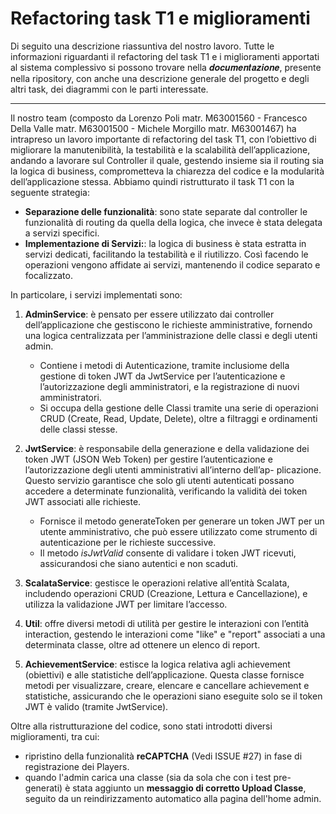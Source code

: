# Refactoring task T1 e miglioramenti

Di seguito una descrizione riassuntiva del nostro lavoro. 
Tutte le informazioni riguardanti il refactoring del task T1 e i miglioramenti apportati al sistema complessivo si possono trovare nella 𝒅𝒐𝒄𝒖𝒎𝒆𝒏𝒕𝒂𝒛𝒊𝒐𝒏𝒆, presente nella ripository, con anche una descrizione generale del progetto e degli altri task, dei diagrammi con le parti interessate.

---

Il nostro team (composto da Lorenzo Poli matr. M63001560 - Francesco Della Valle matr. M63001500 - Michele Morgillo matr. M63001467) ha intrapreso un lavoro importante di refactoring del task T1, con l’obiettivo di  migliorare la manutenibilità, la testabilità e la scalabilità dell’applicazione, andando a lavorare sul Controller il quale, gestendo insieme sia il routing sia la logica di business, comprometteva la chiarezza del codice e la modularità dell’applicazione stessa. 
Abbiamo quindi ristrutturato il task T1 con la seguente strategia:
- **Separazione delle funzionalità**:  sono state separate dal controller le funzionalità di routing da quella della logica, che invece è stata delegata a servizi specifici.
- **Implementazione di Servizi:**: la logica di business è stata estratta in servizi dedicati, facilitando la testabilità e il riutilizzo. Così facendo le operazioni vengono affidate ai servizi, mantenendo il codice separato e focalizzato.

In particolare, i servizi implementati sono:
1. **AdminService**: è pensato per essere utilizzato dai controller dell’applicazione che gestiscono le richieste amministrative, fornendo una logica centralizzata per l’amministrazione delle classi e degli utenti admin.
   - Contiene i metodi di Autenticazione, tramite inclusiome della gestione di token JWT da JwtService per l’autenticazione e l’autorizzazione degli amministratori, e la registrazione di nuovi amministratori.
   - Si occupa della gestione delle Classi tramite una serie di operazioni CRUD (Create, Read, Update, Delete), oltre a filtraggi e ordinamenti delle classi stesse.

2. **JwtService**: è responsabile della generazione e della validazione dei token JWT (JSON Web Token) per gestire l’autenticazione e l’autorizzazione degli utenti amministrativi all’interno dell’ap-
plicazione. Questo servizio garantisce che solo gli utenti autenticati possano accedere a determinate funzionalità, verificando la validità dei token JWT associati alle richieste.
   - Fornisce il metodo generateToken per generare un token JWT per un utente amministrativo, che può essere utilizzato come strumento di autenticazione per le richieste successive.
   - Il metodo _isJwtValid_ consente di validare i token JWT ricevuti, assicurandosi che siano autentici e non scaduti.

3. **ScalataService**: gestisce le operazioni relative all’entità Scalata, includendo operazioni CRUD (Creazione, Lettura e Cancellazione), e utilizza la validazione JWT per limitare l’accesso.

4. **Util**: offre diversi metodi di utilità per gestire le interazioni con l’entità interaction, gestendo le interazioni come "like" e "report" associati a una determinata classe, oltre ad ottenere un elenco
di report.

5. **AchievementService**: estisce la logica relativa agli achievement (obiettivi) e alle statistiche dell’applicazione. Questa classe fornisce metodi per visualizzare, creare, elencare e cancellare
achievement e statistiche, assicurando che le operazioni siano eseguite solo se il token JWT è valido (tramite JwtService).

Oltre alla ristrutturazione del codice, sono stati introdotti diversi miglioramenti, tra cui:
- ripristino della funzionalità **reCAPTCHA** (Vedi ISSUE #27) in fase di registrazione dei Players.
- quando l'admin carica una classe (sia da sola che con i test pre-generati) è stata aggiunto un **messaggio di corretto Upload Classe**, seguito da un reindirizzamento automatico alla pagina dell'home admin.
